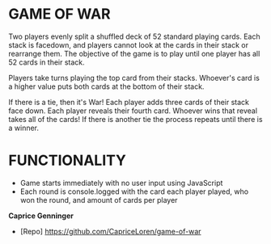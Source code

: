 # GAME OF WAR

Two players evenly split a shuffled deck of 52 standard playing cards. 
Each stack is facedown, and players cannot look at the cards in their stack or rearrange them.
The objective of the game is to play until one player has all 52 cards in their stack.

Players take turns playing the top card from their stacks. 
Whoever's card is a higher value puts both cards at the bottom of their stack.

If there is a tie, then it's War! Each player adds three cards of their stack face down.
Each player reveals their fourth card. Whoever wins that reveal takes all of the cards!
If there is another tie the process repeats until there is a winner.

# FUNCTIONALITY

- Game starts immediately with no user input using JavaScript
- Each round is console.logged with the card each player played, who won the  round, and amount of cards per player


**Caprice Genninger**
- [Repo] https://github.com/CapriceLoren/game-of-war